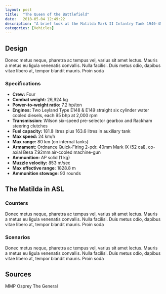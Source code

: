 ```yaml
---
layout: post
title:  "The Queen of the Battlefield"
date:   2018-05-04 12:49:22
description: "A brief look at the Matilda Mark II Infantry Tank 1940-45"
categories: [Vehicles]
---
```




Design
-------

Donec metus neque, pharetra ac tempus vel, varius sit amet lectus. Mauris a metus eu ligula venenatis convallis. Nulla facilisi. Duis metus odio, dapibus vitae libero at, tempor blandit mauris. Proin soda

### Specifications

+ **Crew:** Four
+ **Combat weight:** 26,924 kg      
+ **Power-to-weight ratio:** 7.2 hp/ton
+ **Engines:** Two Leyland Type E148 & E149 straight six cylinder water cooled diesels, each 95 bhp at 2,000 rpm
+ **Transmission:** Wilson six-speed pre-selector gearbox and Rackham steering clutches
+ **Fuel capacity:** 181.8 litres plus 163.6 litres in auxiliary tank
+ **Max speed:** 24 km/h
+ **Max range:** 80 km (on internal tanks)
+ **Armament:** Ordnance Quick-Firing 2-pdr. 40mm Mark IX (52 cal), co-axial Besa 7.92mm air-cooled machine-gun
+ **Ammunition:** AP solid (1 kg)
+ **Muzzle velocity:** 853 m/sec
+ **Max effective range:** 1828.8 m
+ **Ammunition stowage:** 93 rounds


The Matilda in ASL
-------

### Counters

Donec metus neque, pharetra ac tempus vel, varius sit amet lectus. Mauris a metus eu ligula venenatis convallis. Nulla facilisi. Duis metus odio, dapibus vitae libero at, tempor blandit mauris. Proin soda


### Scenarios


Donec metus neque, pharetra ac tempus vel, varius sit amet lectus. Mauris a metus eu ligula venenatis convallis. Nulla facilisi. Duis metus odio, dapibus vitae libero at, tempor blandit mauris. Proin soda

Sources
-------

MMP
Osprey
The General
